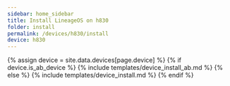 ```yaml
---
sidebar: home_sidebar
title: Install LineageOS on h830
folder: install
permalink: /devices/h830/install
device: h830
---
```

{% assign device = site.data.devices[page.device] %}
{% if device.is_ab_device %}
{% include templates/device_install_ab.md %}
{% else %}
{% include templates/device_install.md %}
{% endif %}
